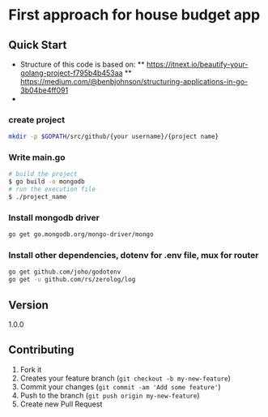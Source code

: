 # First approach for house budget app

## Quick Start

* Structure of this code is based on:
** https://itnext.io/beautify-your-golang-project-f795b4b453aa
** https://medium.com/@benbjohnson/structuring-applications-in-go-3b04be4ff091
* 

### create project

``` bash
mkdir -p $GOPATH/src/github/{your username}/{project name}
```

### Write main.go

``` bash
# build the project
$ go build -o mongodb
# run the execution file
$ ./project_name
```

### Install mongodb driver

``` bash
go get go.mongodb.org/mongo-driver/mongo
```

### Install other dependencies, dotenv for .env file, mux for router

``` bash
go get github.com/joho/godotenv
go get -u github.com/rs/zerolog/log
```

## Version

1.0.0

## Contributing

1. Fork it
2. Creates your feature branch (`git checkout -b my-new-feature`)
3. Commit your changes (`git commit -am 'Add some feature'`)
4. Push to the branch (`git push origin my-new-feature`)
5. Create new Pull Request
